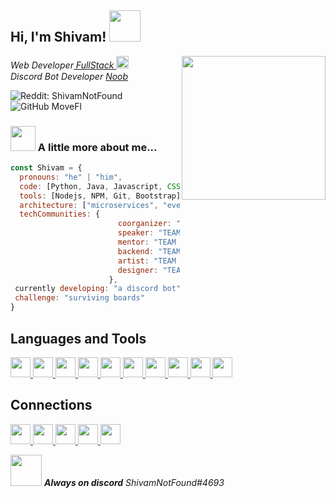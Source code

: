 <h2> Hi, I'm Shivam! <img src="https://cdn.discordapp.com/emojis/936816331213377609.gif?v=1&size=100" width="50"></h2>
<img align='right' src="https://media.discordapp.net/attachments/936820146415239220/936932757177794620/ezgif.com-gif-maker_1.gif" width="230">
<p><em>Web Developer<a href="https://codepen.io/trending"> FullStack </a><img src="https://cdn.discordapp.com/emojis/936816417284694047.gif?v=1&size=100" width="20"></br>Discord Bot Developer <a href="https://discord.com/developers/docs">Noob</a><img src="https://cdn.discordapp.com/emojis/936816496422846555.gif?v=1&size=40" width="15"> 
</em></p>

![Reddit: ShivamNotFound](https://img.shields.io/reddit/user-karma/combined/ShivamNotFound?style=social)
![GitHub MoveFl](https://img.shields.io/github/followers/MoveFl?label=follow&style=social)


### <img src="https://cdn.discordapp.com/emojis/936831962784616481.png?v=1&size=100" width="40"> A little more about me...  

```javascript
const Shivam = {
  pronouns: "he" | "him",
  code: [Python, Java, Javascript, CSS, HTML]
  tools: [Nodejs, NPM, Git, Bootstrap],
  architecture: ["microservices", "event-driven", "idle and lazy dev"],
  techCommunities: {
                        coorganizer: "TEAM RUINED",
                        speaker: "TEAM RUINED",
                        mentor: "TEAM RUINED"
                        backend: "TEAM RUINED"
                        artist: "TEAM RUINED"
                        designer: "TEAM RUINED"
                      },
 currently developing: "a discord bot"                     
 challenge: "surviving boards"
}
```
<h2> Languages and Tools</h2>
<a href= https://github.com/?tab=repositories&q=&type=&language=html&sort= > <img width ='32px' src ='https://raw.githubusercontent.com/rahulbanerjee26/githubAboutMeGenerator/main/icons/html.svg'> </a>
<a href= https://github.com/?tab=repositories&q=&type=&language=css&sort= > <img width ='32px' src ='https://raw.githubusercontent.com/rahulbanerjee26/githubAboutMeGenerator/main/icons/css.svg'> </a>
<a href= https://github.com/?tab=repositories&q=&type=&language=javascript&sort= > <img width ='32px' src ='https://raw.githubusercontent.com/rahulbanerjee26/githubAboutMeGenerator/main/icons/javascript.svg'> </a>
<a href= https://github.com/?tab=repositories&q=&type=&language=java&sort= > <img width ='32px' src ='https://raw.githubusercontent.com/rahulbanerjee26/githubAboutMeGenerator/main/icons/java.svg'> </a>
<a href= https://github.com/?tab=repositories&q=&type=&language=python&sort= > <img width ='32px' src ='https://raw.githubusercontent.com/rahulbanerjee26/githubAboutMeGenerator/main/icons/python.svg'> </a>
<a href= https://github.com/?tab=repositories&q=&type=&language=nodejs&sort= > <img width ='32px' src ='https://raw.githubusercontent.com/rahulbanerjee26/githubAboutMeGenerator/main/icons/nodejs.svg'> </a>
<a href= https://github.com/?tab=repositories&q=&type=&language=git&sort= > <img width ='32px' src ='https://raw.githubusercontent.com/rahulbanerjee26/githubAboutMeGenerator/main/icons/git.svg'> </a>
<a href= https://github.com/?tab=repositories&q=&type=&language=bootstrap&sort= > <img width ='32px' src ='https://raw.githubusercontent.com/rahulbanerjee26/githubAboutMeGenerator/main/icons/bootstrap.svg'> </a>
<a href= https://github.com/?tab=repositories&q=&type=&language=firebase&sort= > <img width ='32px' src ='https://raw.githubusercontent.com/rahulbanerjee26/githubAboutMeGenerator/main/icons/firebase.svg'> </a>
<a href= https://github.com/?tab=repositories&q=&type=&language=mongodb&sort= > <img width ='32px' src ='https://raw.githubusercontent.com/rahulbanerjee26/githubAboutMeGenerator/main/icons/mongodb.svg'> </a>

<h2> Connections </h2>
<a href= https://ediscord.gg/gzbVE9VKrf=repositories&q=&type=&language=discord&sort= > <img width ='32px' src ='https://raw.githubusercontent.com/rahulbanerjee26/githubAboutMeGenerator/main/icons/discord.svg'> </a>
<a href= https://twitter.com/ShivamNotFound=repositories&q=&type=&language=twitter&sort= > <img width ='32px' src ='https://raw.githubusercontent.com/rahulbanerjee26/githubAboutMeGenerator/main/icons/twitter.svg'> </a>
<a href= https://www.reddit.com/user/ShivamNotFound/=repositories&q=&type=&language=reddit&sort= > <img width ='32px' src ='https://raw.githubusercontent.com/rahulbanerjee26/githubAboutMeGenerator/main/icons/reddit.svg'> </a>
<a href= https://github.com/?tab=repositories&q=&type=&language=spotify&sort= > <img width ='32px' src ='https://raw.githubusercontent.com/rahulbanerjee26/githubAboutMeGenerator/main/icons/spotify.svg'> </a>
<a href= https://github.com/?tab=repositories&q=&type=&language=youtube&sort= > <img width ='32px' src ='https://raw.githubusercontent.com/rahulbanerjee26/githubAboutMeGenerator/main/icons/youtube.svg'> </a>


<img src="https://cdn.discordapp.com/emojis/936818939193864232.gif?v=1&size=100" width="50"> <em><b>Always on discord</b> ShivamNotFound#4693</em>


